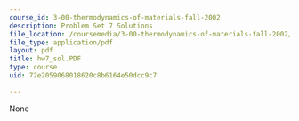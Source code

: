 ```yaml
---
course_id: 3-00-thermodynamics-of-materials-fall-2002
description: Problem Set 7 Solutions
file_location: /coursemedia/3-00-thermodynamics-of-materials-fall-2002/72e2059068018620c8b6164e50dcc9c7_hw7_sol.PDF
file_type: application/pdf
layout: pdf
title: hw7_sol.PDF
type: course
uid: 72e2059068018620c8b6164e50dcc9c7

---
```

None